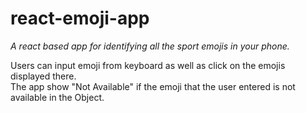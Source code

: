 # react-emoji-app
*A react based app for identifying all the sport emojis in your phone.*

Users can input emoji from keyboard as well as click on the emojis displayed there. <br>
The app show "Not Available" if the emoji that the user entered is not available in the Object.
